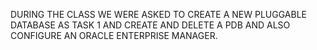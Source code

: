 DURING THE CLASS WE WERE ASKED TO CREATE A NEW PLUGGABLE DATABASE AS TASK 1 AND CREATE AND DELETE  A PDB AND ALSO CONFIGURE AN ORACLE ENTERPRISE MANAGER.

